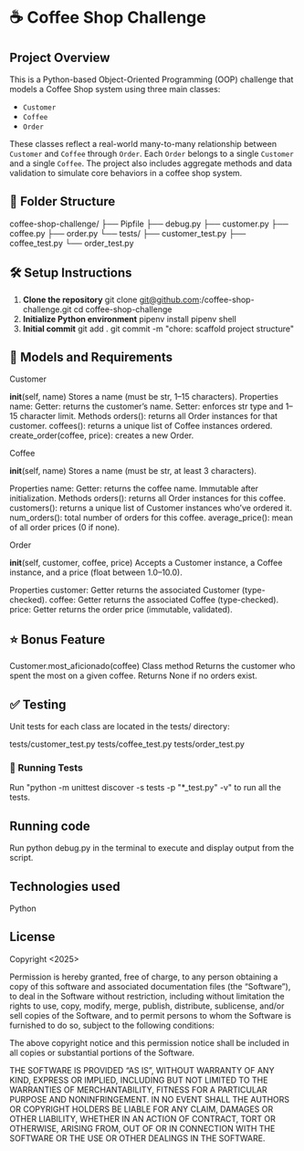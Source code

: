 # ☕ Coffee Shop Challenge

## Project Overview

This is a Python-based Object-Oriented Programming (OOP) challenge that models a Coffee Shop system using three main classes:

- `Customer`
- `Coffee`
- `Order`

These classes reflect a real-world many-to-many relationship between `Customer` and `Coffee` through `Order`. Each `Order` belongs to a single `Customer` and a single `Coffee`. The project also includes aggregate methods and data validation to simulate core behaviors in a coffee shop system.

## 📁 Folder Structure
coffee-shop-challenge/
├── Pipfile
├── debug.py
├── customer.py
├── coffee.py
├── order.py
└── tests/
├── customer_test.py
├── coffee_test.py
└── order_test.py

## 🛠 Setup Instructions

1. **Clone the repository**
   git clone git@github.com:<your-username>/coffee-shop-challenge.git
   cd coffee-shop-challenge
2. **Initialize Python environment**
pipenv install
pipenv shell
3. **Initial commit**
git add .
git commit -m "chore: scaffold project structure"

## 🧩 Models and Requirements
Customer

__init__(self, name)
Stores a name (must be str, 1–15 characters).
Properties
name:
Getter: returns the customer’s name.
Setter: enforces str type and 1–15 character limit.
Methods
orders(): returns all Order instances for that customer.
coffees(): returns a unique list of Coffee instances ordered.
create_order(coffee, price): creates a new Order.

Coffee

__init__(self, name)
Stores a name (must be str, at least 3 characters).

Properties
name:
Getter: returns the coffee name.
Immutable after initialization.
Methods
orders(): returns all Order instances for this coffee.
customers(): returns a unique list of Customer instances who’ve ordered it.
num_orders(): total number of orders for this coffee.
average_price(): mean of all order prices (0 if none).

Order

__init__(self, customer, coffee, price)
Accepts a Customer instance, a Coffee instance, and a price (float between 1.0–10.0).

Properties
customer: Getter returns the associated Customer (type-checked).
coffee: Getter returns the associated Coffee (type-checked).
price: Getter returns the order price (immutable, validated).

## ⭐ Bonus Feature
Customer.most_aficionado(coffee)
Class method
Returns the customer who spent the most on a given coffee.
Returns None if no orders exist.

## ✅ Testing
Unit tests for each class are located in the tests/ directory:

tests/customer_test.py
tests/coffee_test.py
tests/order_test.py

### 🧪 Running Tests
Run "python -m unittest discover -s tests -p "*_test.py" -v" to run all the tests.

## Running code
Run python debug.py in the terminal to execute and display output from the script.

## Technologies used
Python

## License

Copyright <2025> <Kelly>

Permission is hereby granted, free of charge, to any person obtaining a copy of this software and associated documentation files (the “Software”), to deal in the Software without restriction, including without limitation the rights to use, copy, modify, merge, publish, distribute, sublicense, and/or sell copies of the Software, and to permit persons to whom the Software is furnished to do so, subject to the following conditions:

The above copyright notice and this permission notice shall be included in all copies or substantial portions of the Software.

THE SOFTWARE IS PROVIDED “AS IS”, WITHOUT WARRANTY OF ANY KIND, EXPRESS OR IMPLIED, INCLUDING BUT NOT LIMITED TO THE WARRANTIES OF MERCHANTABILITY, FITNESS FOR A PARTICULAR PURPOSE AND NONINFRINGEMENT. IN NO EVENT SHALL THE AUTHORS OR COPYRIGHT HOLDERS BE LIABLE FOR ANY CLAIM, DAMAGES OR OTHER LIABILITY, WHETHER IN AN ACTION OF CONTRACT, TORT OR OTHERWISE, ARISING FROM, OUT OF OR IN CONNECTION WITH THE SOFTWARE OR THE USE OR OTHER DEALINGS IN THE SOFTWARE.


